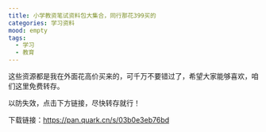 ```yaml
---
title: 小学教资笔试资料包大集合，同行那花399买的
categories: 学习资料
mood: empty
tags:
  - 学习
  - 教育
---
```


这些资源都是我在外面花高价买来的，可千万不要错过了，希望大家能够喜欢，咱们这里免费转存。




以防失效，点击下方链接，尽快转存就行！




下载链接：https://pan.quark.cn/s/03b0e3eb76bd








